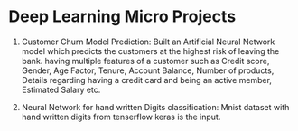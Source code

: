 #  Deep Learning Micro Projects

1. Customer Churn Model Prediction: Built an Artificial Neural Network model which predicts the customers at the highest risk of leaving the bank. having multiple features of a customer such as Credit score, Gender, Age Factor, Tenure, Account Balance, Number of products, Details regarding having a credit card and being an active member, Estimated Salary etc. 

2. Neural Network for hand written Digits classification: Mnist dataset with hand written digits from tenserflow keras is the input. 
